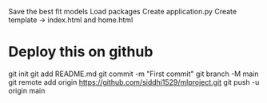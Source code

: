 Save the best fit models
Load packages
Create application.py
Create template -> index.html and home.html


# Deploy this on github
git init
git add README.md
git commit -m "First commit"
git branch -M main
git remote add origin https://github.com/siddhi1529/mlproject.git
git push -u origin main


